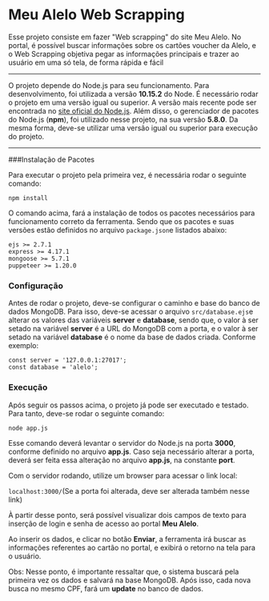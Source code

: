 # Meu Alelo Web Scrapping

Esse projeto consiste em fazer "Web scrapping" do site Meu Alelo.
No portal, é possível buscar informações sobre os cartões voucher da Alelo, e o Web Scrapping objetiva pegar as informações principais e trazer ao usuário em uma só tela, de forma rápida e fácil

---

O projeto depende do Node.js para seu funcionamento. Para desenvolvimento, foi utilizada a versão **10.15.2** do Node. É necessário rodar o projeto em uma versão igual ou superior. A versão mais recente pode ser encontrada no [site oficial do Node.js](https://nodejs.org/en/ "site oficial do Node.js"). Além disso, o gerenciador de pacotes do Node.js (**npm**), foi utilizado nesse projeto, na sua versão **5.8.0**. Da mesma forma, deve-se utilizar uma versão igual ou superior para execução do projeto.

---

###Instalação de Pacotes

Para executar o projeto pela primeira vez, é necessária rodar o seguinte comando:

`npm install`

O comando acima, fará a instalação de todos os pacotes necessários para funcionamento correto da ferramenta. Sendo que os pacotes e suas versões estão definidos no arquivo `package.json`e listados abaixo:



    ejs >= 2.7.1
    express >= 4.17.1
	mongoose >= 5.7.1
	puppeteer >= 1.20.0
	

### Configuração

Antes de rodar o projeto, deve-se configurar o caminho e base do banco de dados MongoDB. Para isso, deve-se acessar o arquivo `src/database.ejs`e alterar os valores das variáveis **server** e **database**, sendo que, o valor à ser setado na variável **server** é a URL do MongoDB com a porta, e o valor à ser setado na variável **database** é o nome da base de dados criada. Conforme exemplo:


    const server = '127.0.0.1:27017';
    const database = 'alelo';
	

### Execução

Após seguir os passos acima, o projeto já pode ser executado e testado. Para tanto, deve-se rodar o seguinte comando:

`node app.js`

Esse comando deverá levantar o servidor do Node.js na porta **3000**, conforme definido no arquivo **app.js**. Caso seja necessário alterar a porta, deverá ser feita essa alteração no arquivo **app.js**, na constante **port**.

Com o servidor rodando, utilize um browser para acessar o link local:

`localhost:3000/`(Se a porta foi alterada, deve ser alterada também nesse link)

À partir desse ponto, será possível visualizar dois campos de texto para inserção de login e senha de acesso ao portal **Meu Alelo**.

Ao inserir os dados, e clicar no botão **Enviar**, a ferramenta irá buscar as informações referentes ao cartão no portal, e exibirá o retorno na tela para o usuário.

Obs: Nesse ponto, é importante ressaltar que, o sistema buscará pela primeira vez os dados e salvará na base MongoDB. Após isso, cada nova busca no mesmo CPF, fará um **update** no banco de dados.
